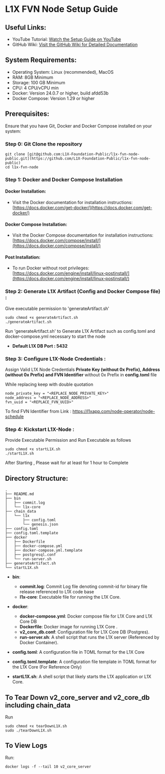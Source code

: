 # L1X FVN Node Setup Guide

## Useful Links:
- YouTube Tutorial: [Watch the Setup Guide on YouTube](https://www.youtube.com/watch?v=rVmyP-yaMTA)
- GitHub Wiki: [Visit the GitHub Wiki for Detailed Documentation](https://github.com/L1X-Foundation-Public/l1x-fvn-node-public/wiki)

## System Requirements:
- Operating System: Linux (recommended), MacOS
- RAM: 8GB Minimum
- Storage: 100 GB Minimum
- CPU: 4 CPU/vCPU min
- Docker: Version 24.0.7 or higher, build afdd53b
- Docker Compose: Version 1.29 or higher

## Prerequisites:
Ensure that you have Git, Docker and Docker Compose installed on your system:

### Step 0: Git Clone the repository

```
git clone [git@github.com:L1X-Foundation-Public/l1x-fvn-node-public.git](https://github.com/L1X-Foundation-Public/l1x-fvn-node-public)
cd l1x-fvn-node
```


### Step 1: Docker and Docker Compose Installation
  
#### Docker Installation:
- Visit the Docker documentation for installation instructions: [https://docs.docker.com/get-docker/](https://docs.docker.com/get-docker/)

#### Docker Compose Installation:
- Visit the Docker Compose documentation for installation instructions: [https://docs.docker.com/compose/install/](https://docs.docker.com/compose/install/)

#### Post Installation:
- To run Docker without root privileges: [https://docs.docker.com/engine/install/linux-postinstall/](https://docs.docker.com/engine/install/linux-postinstall/)

### Step 2: Generate L1X Artifact (Config and Docker Compose file) :

Give executable permission to 'generateArtifact.sh'

```
sudo chmod +x generateArtifact.sh
./generateArtifact.sh
```

Run 'generateArtifact.sh' to Generate L1X Artifact such as config.toml and docker-compose.yml necessary to start the node


- **Default L1X DB Port : 5432**

### Step 3: Configure L1X-Node Credentials  :

Assign Valid L1X Node Credentials **Private Key (without 0x Prefix), Address (without 0x Prefix) and FVN Identifier** without 0x Prefix in **config.toml** file

While replacing keep with double quotation

```
node_private_key = "<REPLACE_NODE_PRIVATE_KEY>"
node_address = "<REPLACE_NODE_ADDRESS>"
fvn_uuid = "<REPLACE_FVN_UUID>"

```

To find FVN Identifier from Link : https://l1xapp.com/node-operator/node-schedule


### Step 4: Kickstart L1X-Node :

Provide Executable Permission and Run Executable as follows

```
sudo chmod +x startL1X.sh
./startL1X.sh
```

After Starting , Please wait for at least for 1 hour to Complete 


## Directory Structure:
```
.
├── README.md
├── bin
│   ├── commit.log
│   └── l1x-core
├── chain_data
│   └── l1x
│       ├── config.toml
│       └── genesis.json
├── config.toml
├── config.toml.template
├── docker
│   ├── Dockerfile
│   ├── docker-compose.yml
│   ├── docker-compose.yml.template
│   ├── postgresql.conf
│   └── run-server.sh
├── generateArtifact.sh
└── startL1X.sh
```


- **bin**: 
    - **commit.log**: Commit Log file denoting commit-id for binary file release referenced to L1X code base
    - **l1x-core**: Executable file for running the L1X Core.

- **docker**: 
    - **docker-compose.yml**: Docker compose file for L1X Core and L1X Core DB
    - **Dockerfile**: Docker image for running L1X Core .
    - **v2_core_db.conf**: Configuration file for L1X Core DB (Postgres).
    - **run-server.sh**: A shell script that runs the L1X server (Referenced by Docker Container).

- **config.toml**: A configuration file in TOML format for the L1X Core
- **config.toml.template**: A configuration file template in TOML format for the L1X Core (For Reference Only)


- **startL1X.sh**: A shell script that likely starts the L1X application or L1X Core.

## To Tear Down v2_core_server and v2_core_db including chain_data 

Run

```
sudo chmod +x tearDownL1X.sh
sudo ./tearDownL1X.sh

```


## To View Logs 

Run:

```
docker logs -f --tail 10 v2_core_server
```


